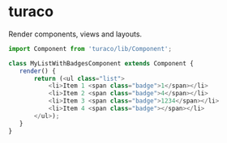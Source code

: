 turaco
============================

Render components, views and layouts.

```js
import Component from 'turaco/lib/Component';

class MyListWithBadgesComponent extends Component {
   render() {
       return (<ul class="list">
           <li>Item 1 <span class="badge">1</span></li>
           <li>Item 2 <span class="badge">4</span></li>
           <li>Item 3 <span class="badge">1234</span></li>
           <li>Item 4 <span class="badge"></span></li>
       </ul>);
   }
}
```
